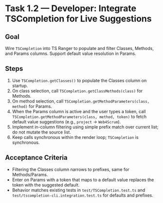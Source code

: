 # Task 1.2 — Developer: Integrate TSCompletion for Live Suggestions

## Goal
Wire `TSCompletion` into TS Ranger to populate and filter Classes, Methods, and Params columns. Support default value resolution in Params.

## Steps
1. Use `TSCompletion.getClasses()` to populate the Classes column on startup.
2. On class selection, call `TSCompletion.getClassMethods(class)` for Methods.
3. On method selection, call `TSCompletion.getMethodParameters(class, method)` for Params.
4. When the Params column is active and the user types a token, call `TSCompletion.getMethodParameters(class, method, token)` to fetch default value suggestions (e.g., `project` → `Web4Scrum`).
5. Implement in-column filtering using simple prefix match over current list; do not mutate the source list.
6. Keep calls synchronous within the render loop; `TSCompletion` is synchronous.

## Acceptance Criteria
- Filtering the Classes column narrows to prefixes, same for Methods/Params.
- Enter on Params with a token that maps to a default value replaces the token with the suggested default.
- Behavior matches existing tests in `test/TSCompletion.test.ts` and `test/tscompletion-cli.integration.test.ts` for defaults and prefixes.
